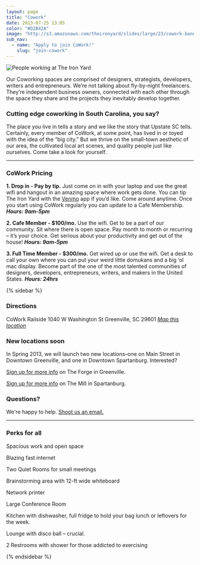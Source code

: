 ```yaml
---
layout: page
title: "Cowork"
date: 2013-07-25 13:05
color: "#D2B42A"
image: "http://s3.amazonaws.com/theironyard/slides/large/23/cowork-banner.jpg?1356719551"
sub_nav:
  - name: "Apply to join CoWork!"
    slug: "join-cowork"
---
```


![People working at The Iron Yard](https://theironyard.s3.amazonaws.com/uploads/image_asset/storage/225/cowork-greenville-railside-600.jpg)

Our Coworking spaces are comprised of designers, strategists, developers, writers and entrepreneurs. We’re not talking about fly-by-night freelancers. They’re independent business owners, connected with each other through the space they share and the projects they inevitably develop together.

### Cutting edge coworking in South Carolina, you say?

The place you live in tells a story and we like the story that Upstate SC tells. Certainly, every member of CoWork, at some point, has lived in or toyed with the idea of the “big city.” But we thrive on the small-town aesthetic of our area, the cultivated local art scenes, and quality people just like ourselves. Come take a look for yourself.

* * *

### CoWork Pricing

**1. Drop in - Pay by tip.**
Just come on in with your laptop and use the great wifi and hangout in an amazing space where work gets done. You can tip The Iron Yard with the [Venmo](http://venmo.com/) app if you’d like. Come around anytime. Once you start using CoWork regularly you can update to a Cafe Membership. _**Hours: 9am-5pm**_

**2. Cafe Member - $100/mo.**
Use the wifi. Get to be a part of our community. Sit where there is open space. Pay month to month or recurring – it’s your choice. Get serious about your productivity and get out of the house! _**Hours: 9am-5pm**_

**3. Full Time Member - $300/mo.**
Get wired up or use the wifi. Get a desk to call your own where you can put your weird little domukans and a big ‘ol mac display. Become part of the one of the most talented communities of designers, developers, entrepreneurs, writers, and makers in the United States. _**Hours: 24hrs**_

{% sidebar %}

### Directions

CoWork Railside
1040 W Washington St
Greenville, SC 29601
[_Map this location_](http://ironyard.co/UYPW8f)

### New locations soon

In Spring 2013, we will launch two new locations–one on Main Street in Downtown Greenville, and one in Downtown Spartanburg. Interested?

[Sign up for more info](http://eepurl.com/tCh99) on The Forge in Greenville.

[Sign up for more info](http://eepurl.com/tCiC9) on The Mill in Spartanburg.

### Questions?

We're happy to help. [Shoot us an email.](mailto:cowork@theironyard.com?subject=I)

* * *

### Perks for all

Spacious work and open space

Blazing fast internet

Two Quiet Rooms for small meetings

Brainstorming area with 12-ft wide whiteboard

Network printer

Large Conference Room

Kitchen with dishwasher, full fridge to hold your bag lunch or leftovers for the week.

Lounge with disco ball – crucial.

2 Restrooms with shower for those addicted to exercising

{% endsidebar %}